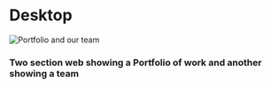 # Desktop

![Portfolio and our team](https://user-images.githubusercontent.com/73085812/108103170-4f0b9180-7068-11eb-9045-68cd95f517c0.png)


### Two section web showing a Portfolio of work and another showing a team 
